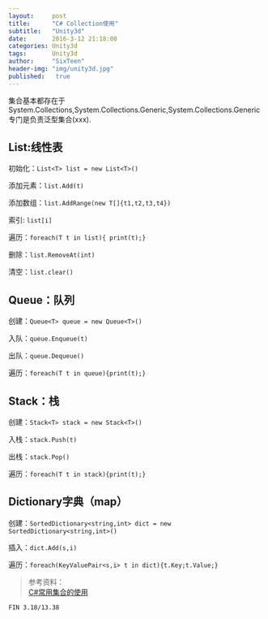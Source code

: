 ```yaml
---
layout:     post
title:      "C# Collection使用"
subtitle:   "Unity3d"
date:       2016-3-12 21:18:00
categories: Unity3d
tags:       Unity3d
author:     "SixTeen"
header-img: "img/unity3d.jpg"
published:   true
---
```


集合基本都存在于System.Collections,System.Collections.Generic,System.Collections.Generic专门是负责泛型集合(xxx<T>).

## List<T>:线性表

初始化：```List<T> list = new List<T>()```

添加元素：```list.Add(t)```

添加数组：```list.AddRange(new T[]{t1,t2,t3,t4})```

索引: ```list[i]```

遍历：```foreach(T t in list){ print(t);}```

删除：```list.RemoveAt(int)```

清空：```list.clear()```

## Queue：队列

创建：```Queue<T> queue = new Queue<T>()```

入队：```queue.Enqueue(t)```

出队：```queue.Dequeue()```

遍历：```foreach(T t in queue){print(t);}```

## Stack：栈

创建：```Stack<T> stack = new Stack<T>()```

入栈：```stack.Push(t)```

出栈：```stack.Pop()```

遍历：```foreach(T t in stack){print(t);}```

## Dictionary字典（map）

创建：```SortedDictionary<string,int> dict = new SortedDictionary<string,int>()```

插入：```dict.Add(s,i)```

遍历：```foreach(KeyValuePair<s,i> t in dict){t.Key;t.Value;}```

>参考资料：<br/>[C#常用集合的使用](http://blog.csdn.net/ceclar123/article/details/8655853)

    FIN 3.18/13.38
